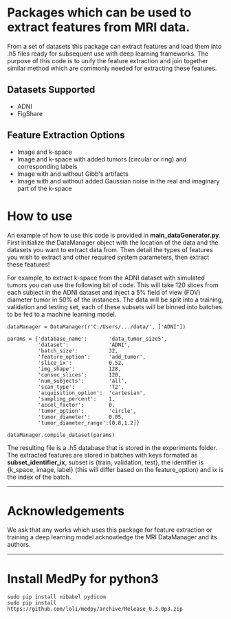 # Packages which can be used to extract features from MRI data.

From a set of datasets this package can extract features and load them into .h5 files ready for subsequent use with deep learning frameworks. The purpose of this code is to unify the feature extraction and join together similar method which are commonly needed for extracting these features.

## Datasets Supported
- ADNI
- FigShare

## Feature Extraction Options
- Image and k-space
- Image and k-space with added tumors (circular or ring) and corresponding labels
- Image with and without Gibb's artifacts
- Image with and without added Gaussian noise in the real and imaginary part of the k-space


# How to use

An example of how to use this code is provided in **main_dataGenerator.py**. First initialize the DataManager object with the location of the data and the datasets you want to extract data from. Then detail the types of features you wish to extract and other required system parameters, then extract these features! 

For example, to extract k-space from the ADNI dataset with simulated tumors you can use the following bit of code. This will take 120 slices from each subject in the ADNI dataset and inject a 5% field of view (FOV) diameter tumor in 50% of the instances. The data will be split into a training, validation and testing set, each of these subsets will be binned into batches to be fed to a machine learning model. 

```
dataManager = DataManager(r'C:/Users/.../data/', ['ADNI'])

params = {'database_name':       'data_tumor_size5',
          'dataset':             'ADNI',
          'batch_size':          32,
          'feature_option':      'add_tumor',
          'slice_ix':            0.52,
          'img_shape':           128,
          'consec_slices':       120,
          'num_subjects':        'all',
          'scan_type':           'T2',
          'acquisition_option':  'cartesian',
          'sampling_percent':    1, 
          'accel_factor':        0, 
          'tumor_option':        'circle',
          'tumor_diameter':      0.05,
          'tumor_diameter_range':[0.8,1.2]}

dataManager.compile_dataset(params)
```

The resulting file is a .h5 database that is stored in the experiments folder. The extracted features are stored in batches with keys formated as **subset_identifier_ix**, subset is {train, validation, test}, the identifier is {k_space, image, label} (this will differ based on the feature_option) and ix is the index of the batch.

---
# Acknowledgements

We ask that any works which uses this package for feature extraction or training a deep learning model acknowledge the MRI DataManager and its authors.

---
# Install MedPy for python3
```
sudo pip install nibabel pydicom
sudo pip install https://github.com/loli/medpy/archive/Release_0.3.0p3.zip
```
